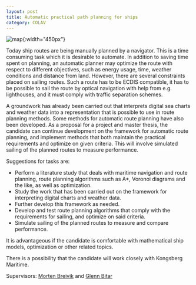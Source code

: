 ```yaml
---
layout: post
title: Automatic practical path planning for ships
category: COLAV
---
```


![map]{:width="450px"}

Today ship routes are being manually planned by a navigator.
This is a time consuming task which it is desirable to automate.
In addition to saving time spent on planning, an automatic planner may optimize the route with respect to different objectives, such as energy usage, time, weather conditions and distance from land.
However, there are several constraints placed on sailing routes.
Such a route has to be ECDIS compatible, it has to be possible to sail the route by optical navigation with help from e.g. lighthouses, and it must comply with traffic separation schemes.

A groundwork has already been carried out that interprets digital sea charts and weather data into a representation that is possible to use in route planning methods.
Some methods for automatic route planning have also been developed.
As a proposal for a project and master thesis, the candidate can continue development on the framework for automatic route planning, and implement methods that both maintain the practical requirements and optimize on given criteria.
This will involve simulated sailing of the planned routes to measure performance.

Suggestions for tasks are:

* Perform a literature study that deals with maritime navigation and route planning, route planning algorithms such as A\*, Voronoi diagrams and the like, as well as optimization.
* Study the work that has been carried out on the framework for interpreting digital charts and weather data.
* Further develop this framework as needed.
* Develop and test route planning algorithms that comply with the requirements for sailing, and optimize on said criteria.
* Simulate sailing of the planned routes to measure and compare performance.

It is advantageous if the candidate is comfortable with mathematical ship models, optimization or other related topics.

There is a possibility that the candidate will work closely with Kongsberg Maritime.

Supervisors: [Morten Breivik] and [Glenn Bitar]

[map]: {{site.url}}/assets/navigation-map.png
[Morten Breivik]: https://www.ntnu.no/ansatte/morten.breivik
[Glenn Bitar]: https://www.ntnu.no/ansatte/glenn.bitar
